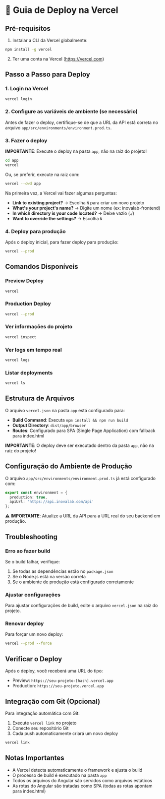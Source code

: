 # 🚀 Guia de Deploy na Vercel

## Pré-requisitos

1. Instalar a CLI da Vercel globalmente:
```bash
npm install -g vercel
```

2. Ter uma conta na Vercel (https://vercel.com)

## Passo a Passo para Deploy

### 1. Login na Vercel
```bash
vercel login
```

### 2. Configure as variáveis de ambiente (se necessário)

Antes de fazer o deploy, certifique-se de que a URL da API está correta no arquivo `app/src/environments/environment.prod.ts`.

### 3. Fazer o deploy

**IMPORTANTE**: Execute o deploy na pasta `app`, não na raiz do projeto!

```bash
cd app
vercel
```

Ou, se preferir, execute na raiz com:
```bash
vercel --cwd app
```

Na primeira vez, a Vercel vai fazer algumas perguntas:
- **Link to existing project?** → Escolha `N` para criar um novo projeto
- **What's your project's name?** → Digite um nome (ex: inovalab-frontend)
- **In which directory is your code located?** → Deixe vazio (./)
- **Want to override the settings?** → Escolha `N`

### 4. Deploy para produção

Após o deploy inicial, para fazer deploy para produção:

```bash
vercel --prod
```

## Comandos Disponíveis

### Preview Deploy
```bash
vercel
```

### Production Deploy
```bash
vercel --prod
```

### Ver informações do projeto
```bash
vercel inspect
```

### Ver logs em tempo real
```bash
vercel logs
```

### Listar deployments
```bash
vercel ls
```

## Estrutura de Arquivos

O arquivo `vercel.json` na pasta `app` está configurado para:
- **Build Command**: Executa `npm install && npm run build`
- **Output Directory**: `dist/app/browser`
- **Routes**: Configurado para SPA (Single Page Application) com fallback para index.html

**IMPORTANTE**: O deploy deve ser executado dentro da pasta `app`, não na raiz do projeto!

## Configuração do Ambiente de Produção

O arquivo `app/src/environments/environment.prod.ts` já está configurado com:
```typescript
export const environment = {
  production: true,
  apiUrl: 'https://api.inovalab.com/api'
};
```

**⚠️ IMPORTANTE**: Atualize a URL da API para a URL real do seu backend em produção.

## Troubleshooting

### Erro ao fazer build

Se o build falhar, verifique:
1. Se todas as dependências estão no `package.json`
2. Se o Node.js está na versão correta
3. Se o ambiente de produção está configurado corretamente

### Ajustar configurações

Para ajustar configurações de build, edite o arquivo `vercel.json` na raiz do projeto.

### Renovar deploy

Para forçar um novo deploy:
```bash
vercel --prod --force
```

## Verificar o Deploy

Após o deploy, você receberá uma URL do tipo:
- Preview: `https://seu-projeto-[hash].vercel.app`
- Production: `https://seu-projeto.vercel.app`

## Integração com Git (Opcional)

Para integração automática com Git:

1. Execute `vercel link` no projeto
2. Conecte seu repositório Git
3. Cada push automaticamente criará um novo deploy

```bash
vercel link
```

## Notas Importantes

- A Vercel detecta automaticamente o framework e ajusta o build
- O processo de build é executado na pasta `app`
- Todos os arquivos do Angular são servidos como arquivos estáticos
- As rotas do Angular são tratadas como SPA (todas as rotas apontam para index.html)

